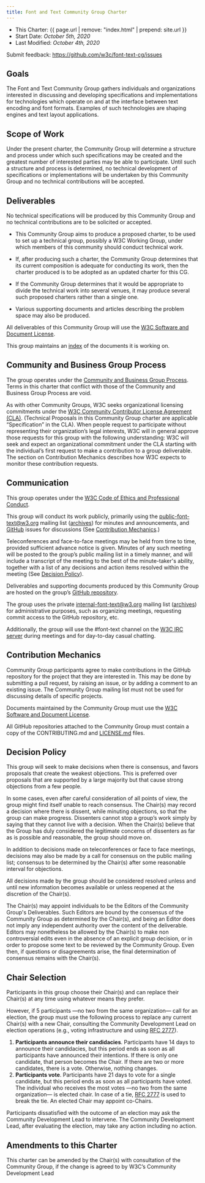 ```yaml
---
title: Font and Text Community Group Charter
---
```


 - This Charter:  {{ page.url | remove: "index.html" | prepend: site.url }}
 - Start Date: *October 5th, 2020*
 - Last Modified: *October 4th, 2020*

Submit feedback:
https://github.com/w3c/font-text-cg/issues

## Goals

The Font and Text Community Group gathers individuals and organizations
interested in discussing and developing specifications and implementations
for technologies
which operate on and at the interface between
text encoding and font formats.
Examples of such technologies are
shaping engines and text layout applications.

## Scope of Work

Under the present charter, the Community Group will
determine a structure and process
under which such specifications may be created
and the greatest number of interested parties may be able to participate.
Until such a structure and process is determined,
no technical development of specifications or implementations
will be undertaken by this Community Group
and no technical contributions will be accepted.

## Deliverables

No technical specifications will be produced by this Community Group
and no technical contributions are
to be solicited
or accepted.

* This Community Group aims to produce a proposed charter,
to be used to set up a technical group,
possibly a W3C Working Group,
under which members of this community should conduct technical work.

* If, after producing such a charter,
the Community Group determines that its current composition is adequate
for conducting its work,
then the charter produced is
to be adopted as an updated charter for this CG.

* If the Community Group determines that it would be appropriate
to divide the technical work into several venues,
it may produce several such proposed charters
rather than a single one.

* Various supporting documents and articles
describing the problem space
may also be produced.

All deliverables of this Community Group will use the
[W3C Software and Document License](http://www.w3.org/Consortium/Legal/2015/copyright-software-and-document).

This group maintains an [index](https://w3c.github.io/font-text-cg/work-items/)
of the documents it is working on.

## Community and Business Group Process

The group operates under the [Community and Business Group Process](https://www.w3.org/community/about/agreements/).
Terms in this charter that conflict with those of the Community and Business Group Process are void.

As with other Community Groups,
W3C seeks organizational licensing commitments
under the [W3C Community Contributor License Agreement (CLA)](http://www.w3.org/community/about/agreements/cla/).
(Technical Proposals in this Community Group charter are applicable “Specification” in the CLA).
When people request to participate
without representing their organization’s legal interests,
W3C will in general approve those requests for this group
with the following understanding:
W3C will seek and expect an organizational commitment
under the CLA starting with the individual’s first request
to make a contribution to a group deliverable.
The section on Contribution Mechanics describes
how W3C expects to monitor these contribution requests.

## Communication

This group operates under the
[W3C Code of Ethics and Professional Conduct](https://www.w3.org/Consortium/cepc/).

This group will conduct its work publicly,
primarily using the public-font-text@w3.org mailing list
([archives](https://lists.w3.org/Archives/Public/public-font-text/))
for minutes and announcements,
and [GitHub](https://github.com/w3c/font-text-cg) issues
for discussions
(See [Contribution Mechanics](#contribution-mechanics).)

Teleconferences and face-to-face meetings
may be held from time to time,
provided sufficient advance notice is given.
Minutes of any such meeting will be
posted to the group’s public mailing list
in a timely manner,
and will include
a transcript of the meeting
to the best of the minute-taker's ability,
together with a list of any
decisions and action items resolved within the meeting
(See [Decision Policy](#decision-policy)).

Deliverables and supporting documents
produced by this Community Group are
hosted on the group’s [GitHub repository](https://github.com/w3c/font-text-cg).

The group uses the private internal-font-text@w3.org mailing list ([archives](https://lists.w3.org/Archives/Member/internal-font-text/))
for administrative purposes,
such as organizing meetings,
requesting commit access to the GitHub repository,
etc.

Additionally, the group will use
the #font-text channel on the [W3C IRC server](https://www.w3.org/Project/IRC/)
during meetings
and for day-to-day casual chatting.

## Contribution Mechanics

Community Group participants agree to make contributions
in the GitHub repository
for the project that they are interested in.
This may be done by submitting a pull request,
by raising an issue,
or by adding a comment to an existing issue.
The Community Group mailing list must not be used
for discussing details of specific projects.

Documents maintained by the Community Group
must use the [W3C Software and Document License](https://www.w3.org/Consortium/Legal/copyright-software).

All GitHub repositories attached to the Community Group
must contain a copy of the CONTRIBUTING.md and [LICENSE.md](https://github.com/w3c/font-text-cg/blob/main/LICENSE.md) files.

## Decision Policy

This group will seek to make decisions when there is consensus,
and favors proposals that create the weakest objections.
This is preferred over proposals that are supported by a large majority
but that cause strong objections from a few people.

In some cases,
even after careful consideration of all points of view,
the group might find itself unable to reach consensus.
The Chair(s) may record a decision where there is dissent,
while minuting objections,
so that the group can make progress.
Dissenters cannot stop a group’s work
simply by saying that they cannot live with a decision.
When the Chair(s) believe that the Group has
duly considered the legitimate concerns of dissenters
as far as is possible and reasonable,
the group should move on.

In addition to decisions made
on teleconferences or face to face meetings,
decisions may also be made by a call for consensus
on the public mailing list;
consensus to be determined by the Chair(s)
after some reasonable interval for objections.

All decisions made by the group should be considered resolved
unless and until new information becomes available
or unless reopened at the discretion of the Chair(s).

The Chair(s) may appoint individuals to be the
Editors of the Community Group's Deliverables.
Such Editors are bound by the consensus of the Community Group
as determined by the Chair(s),
and being an Editor does not imply any independent authority
over the content of the deliverable.
Editors may nonetheless be allowed by the Chair(s)
to make non controversial edits
even in the absence of an explicit group decision,
or in order to propose some text to be reviewed by the Community Group.
Even then, if questions or disagreements arise,
the final determination of consensus remains with the Chair(s).

## Chair Selection

Participants in this group choose their Chair(s)
and can replace their Chair(s)
at any time using whatever means they prefer.

However, if 5 participants
—no two from the same organization—
call for an election,
the group must use the following process
to replace any current Chair(s) with a new Chair,
consulting the Community Development Lead
on election operations (e.g., voting infrastructure and using [RFC 2777](https://tools.ietf.org/html/rfc2777)).

1. **Participants announce their candidacies**.
Participants have 14 days to announce their candidacies,
but this period ends as soon as all participants
have announced their intentions.
If there is only one candidate,
that person becomes the Chair.
If there are two or more candidates,
there is a vote.
Otherwise, nothing changes.
2. **Participants vote**.
Participants have 21 days to vote for a single candidate,
but this period ends as soon as all participants have voted.
The individual who receives the most votes
—no two from the same organization—
is elected chair.
In case of a tie,
[RFC 2777](https://tools.ietf.org/html/rfc2777) is used to break the tie.
An elected Chair may appoint co-Chairs.

Participants dissatisfied with the outcome of an election
may ask the Community Development Lead to intervene.
The Community Development Lead,
after evaluating the election,
may take any action including no action.

## Amendments to this Charter

This charter can be amended by the Chair(s)
with consultation of the Community Group,
if the change is agreed to by W3C’s Community Development Lead
